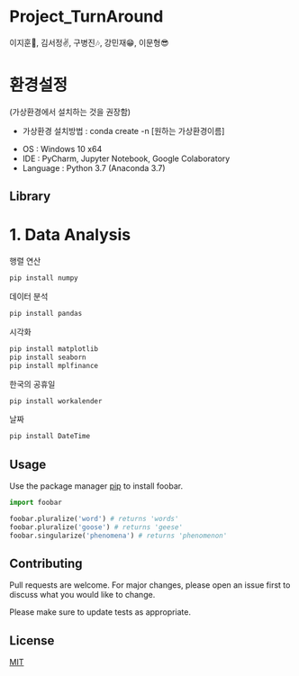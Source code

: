 # Project_TurnAround
이지훈👤, 김서정✌, 구병진🎶, 강민재😁, 이문형😎

# 환경설정
(가상환경에서 설치하는 것을 권장함)
* 가상환경 설치방법 : conda create -n [원하는 가상환경이름]

- OS : Windows 10 x64
- IDE : PyCharm, Jupyter Notebook, Google Colaboratory
- Language : Python 3.7 (Anaconda 3.7)

## Library

# 1. Data Analysis

행렬 연산
```bash
pip install numpy
```

데이터 분석
```bash
pip install pandas
```

시각화
```bash
pip install matplotlib
pip install seaborn
pip install mplfinance
```

한국의 공휴일
```bash
pip install workalender
```

날짜
```bash
pip install DateTime
```

## Usage
Use the package manager [pip](https://pip.pypa.io/en/stable/) to install foobar.

```python
import foobar

foobar.pluralize('word') # returns 'words'
foobar.pluralize('goose') # returns 'geese'
foobar.singularize('phenomena') # returns 'phenomenon'
```

## Contributing
Pull requests are welcome. For major changes, please open an issue first to discuss what you would like to change.

Please make sure to update tests as appropriate.

## License
[MIT](https://choosealicense.com/licenses/mit/)
